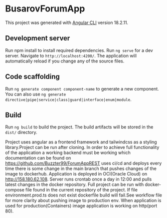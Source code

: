# BusarovForumApp

This project was generated with [Angular CLI](https://github.com/angular/angular-cli) version 18.2.11.

## Development server
Run npm install to install required dependencies.
Run `ng serve` for a dev server. Navigate to `http://localhost:4200/`. The application will automatically reload if you change any of the source files.

## Code scaffolding

Run `ng generate component component-name` to generate a new component. You can also use `ng generate directive|pipe|service|class|guard|interface|enum|module`.

## Build

Run `ng build` to build the project. The build artifacts will be stored in the `dist/` directory.

Project uses angular as a frontend framework and tailwindcss as a styling library.Project can be run after cloning. In order to achieve full functionality of the application a working backend must be working which documentation can be found on https://github.com/Buzzter99/ForumAppREST uses ci/cd and deploys every time there is some change in the main branch that pushes changes of the image to dockerhub. Application is deployed in OCI(Oracle Cloud) on http://158.180.62.108. Server runs crontab once a day in 12:00 and pulls latest changes in the docker repository. Full project can be run with docker-compose file found in the current repository of the project. If file environment.prod.ts does not exist dockerfile build will fail.See workflow file for more clarity about pushing image to production env. When application is used for production(Containers) image application is working on http(port 80).
